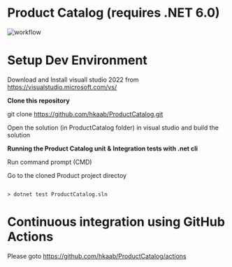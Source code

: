 # Product Catalog  (requires .NET 6.0)

![workflow](https://github.com/hkaab/product.catalog/actions/workflows/ci.yml/badge.svg)



**Setup Dev Environment**
=========================

Download and Install visuall studio 2022  from https://visualstudio.microsoft.com/vs/

**Clone this repository**

git clone https://github.com/hkaab/ProductCatalog.git

Open the solution (in ProductCatalog folder) in visual studio and build the solution



**Running the Product Catalog unit & Integration tests with .net cli**

Run command prompt (CMD)

Go to the cloned Product project directoy 

````

> dotnet test ProductCatalog.sln

````


**Continuous integration using GitHub Actions**
===============================================

Please goto https://github.com/hkaab/ProductCatalog/actions

